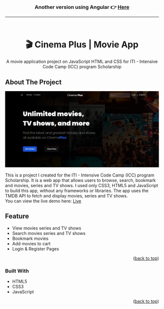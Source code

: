 <a name="readme-top"></a>

<h3 align="center">
  Another version using Angular 👉 <a href="https://github.com/abdelrahmman97/Cinema-Plus">Here</a>
</h3>

<hr />

<br />
<div align="center">
  <h1 align="center" id="title">🎬 Cinema Plus | Movie App</h1>

  <p align="center">
    A movie application project on JavaScript HTML and CSS for ITI - Intensive Code Camp (ICC) program Scholarship
  </p>
</div>

<!-- TABLE OF CONTENTS -->

<!-- ABOUT THE PROJECT -->
## About The Project

![Cinema Plus Screenshot][product-screenshot]


This is a project I created for the ITI - Intensive Code Camp (ICC) program Scholarship. It is a web app that allows users to browse, search, bookmark and movies, series and TV shows. I used only CSS3, HTML5 and JavaScript to build this app, without any frameworks or libraries. The app uses the TMDB API to fetch and display movies, series and TV shows.
<br />
You can view the live demo here: <a href="https://cinemaplus-movieapp.netlify.app/">Live</a>

## Feature

*   View movies series and TV shows
*   Search movies series and TV shows
*   Bookmark movies
*   Add movies to cart
*   Login & Register Pages
  
<p align="right">(<a href="#readme-top">back to top</a>)</p>


### Built With

* HTML5
* CSS3
* JavaScript

<p align="right">(<a href="#readme-top">back to top</a>)</p>

<!-- GETTING STARTED -->

<!-- USAGE EXAMPLES -->

<!-- ACKNOWLEDGMENTS -->

<!-- MARKDOWN LINKS & IMAGES -->
[product-screenshot]: resources/Images/screenshot.jpeg
